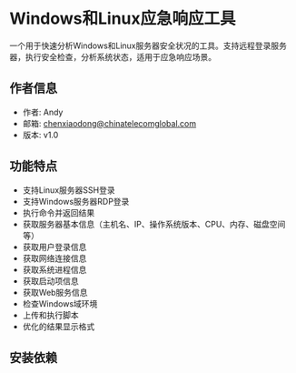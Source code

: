 # Windows和Linux应急响应工具

一个用于快速分析Windows和Linux服务器安全状况的工具。支持远程登录服务器，执行安全检查，分析系统状态，适用于应急响应场景。

## 作者信息

- 作者: Andy
- 邮箱: chenxiaodong@chinatelecomglobal.com
- 版本: v1.0

## 功能特点

- 支持Linux服务器SSH登录
- 支持Windows服务器RDP登录
- 执行命令并返回结果
- 获取服务器基本信息（主机名、IP、操作系统版本、CPU、内存、磁盘空间等）
- 获取用户登录信息
- 获取网络连接信息
- 获取系统进程信息
- 获取启动项信息
- 获取Web服务信息
- 检查Windows域环境
- 上传和执行脚本
- 优化的结果显示格式

## 安装依赖 